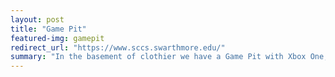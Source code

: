 ```yaml
---
layout: post
title: "Game Pit"
featured-img: gamepit
redirect_url: "https://www.sccs.swarthmore.edu/"
summary: "In the basement of clothier we have a Game Pit with Xbox One, PS4, and Nintendo Wii."
---
```

